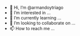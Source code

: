 - 👋 Hi, I’m @armandoytriago
- 👀 I’m interested in ...
- 🌱 I’m currently learning ...
- 💞️ I’m looking to collaborate on ...
- 📫 How to reach me ...

<!---
armandoytriago/armandoytriago is a ✨ special ✨ repository because its `README.md` (this file) appears on your GitHub profile.
You can click the Preview link to take a look at your changes.
--->
